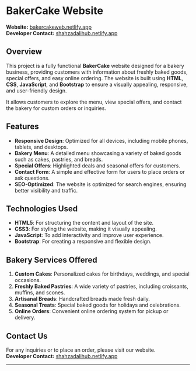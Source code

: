 # BakerCake Website

**Website:** [bakercakeweb.netlify.app](https://bakercakeweb.netlify.app)  
**Developer Contact:** [shahzadalihub.netlify.app](https://shahzadalihub.netlify.app)

## Overview

This project is a fully functional **BakerCake** website designed for a bakery business, providing customers with information about freshly baked goods, special offers, and easy online ordering. The website is built using **HTML**, **CSS**, **JavaScript**, and **Bootstrap** to ensure a visually appealing, responsive, and user-friendly design.

It allows customers to explore the menu, view special offers, and contact the bakery for custom orders or inquiries.

## Features

- **Responsive Design**: Optimized for all devices, including mobile phones, tablets, and desktops.
- **Bakery Menu**: A detailed menu showcasing a variety of baked goods such as cakes, pastries, and breads.
- **Special Offers**: Highlighted deals and seasonal offers for customers.
- **Contact Form**: A simple and effective form for users to place orders or ask questions.
- **SEO-Optimized**: The website is optimized for search engines, ensuring better visibility and traffic.

## Technologies Used

- **HTML5**: For structuring the content and layout of the site.
- **CSS3**: For styling the website, making it visually appealing.
- **JavaScript**: To add interactivity and improve user experience.
- **Bootstrap**: For creating a responsive and flexible design.

## Bakery Services Offered

1. **Custom Cakes**: Personalized cakes for birthdays, weddings, and special occasions.
2. **Freshly Baked Pastries**: A wide variety of pastries, including croissants, muffins, and scones.
3. **Artisanal Breads**: Handcrafted breads made fresh daily.
4. **Seasonal Treats**: Special baked goods for holidays and celebrations.
5. **Online Orders**: Convenient online ordering system for pickup or delivery.

## Contact Us

For any inquiries or to place an order, please visit our website.  
**Developer Contact:** [shahzadalihub.netlify.app](https://shahzadalihub.netlify.app)

---
